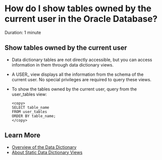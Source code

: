 # How do I show tables owned by the current user in the Oracle Database?
Duration: 1 minute

## Show tables owned by the current user
* Data dictionary tables are not directly accessible, but you can access information in them through data dictionary views.
* A USER_ view displays all the information from the schema of the current user. No special privileges are required to query these views.
* To show the tables owned by the current user, query from the user_tables view:

  ```
  <copy>
  SELECT table_name
  FROM user_tables
  ORDER BY table_name;
  </copy>
  ```

## Learn More

* [Overview of the Data Dictionary](https://docs.oracle.com/en/database/oracle/oracle-database/21/cncpt/data-dictionary-and-dynamic-performance-views.html#GUID-9B9ABE1C-A1E3-464F-8936-978250DC3E1F)
* [About Static Data Dictionary Views](https://docs.oracle.com/en/database/oracle/oracle-database/21/refrn/about-static-data-dictionary-views.html#GUID-10024282-6729-4C66-8679-FD653C9C7DE7)
